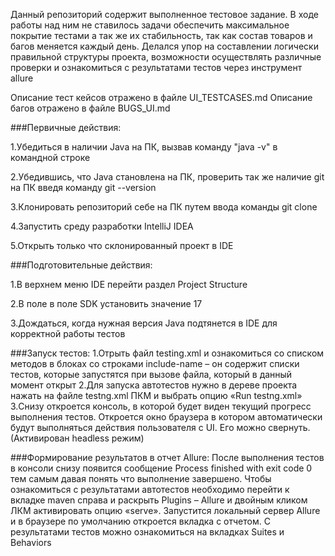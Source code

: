 Данный репозиторий содержит выполненное тестовое задание.
В ходе работы над ним не ставилось задачи обеспечить максимальное покрытие тестами а так же их стабильность,
так как состав товаров и багов меняется каждый день. Делался упор на составлении логически правильной структуры проекта, 
возможности осуществлять различные проверки и ознакомиться с результатами тестов через инструмент allure

Описание тест кейсов отражено в файле UI_TESTCASES.md
Описание багов отражено в файле BUGS_UI.md

###Первичные действия:

1.Убедиться в наличии Java на ПК, вызвав команду "java -v" в командной строке

2.Убедившись, что Java становлена на ПК, проверить так же наличие git на ПК введя команду git --version

3.Клонировать репозиторий себе на ПК путем ввода команды git clone 

4.Запустить среду разработки IntelliJ IDEA

5.Открыть только что склонированный проект в IDE

###Подготовительные действия:

1.В верхнем меню IDE перейти раздел Project Structure

2.В поле в поле SDK установить значение 17

3.Дождаться, когда нужная версия Java подтянется в IDE для корректной работы тестов

###Запуск тестов:
1.Отрыть файл testing.xml и ознакомиться со списком методов в блоках со строками include-name – он содержит списки тестов,
   которые запустятся при вызове файла, который в данный момент открыт
2.Для запуска автотестов нужно в дереве проекта нажать на файле testng.xml ПКМ и выбрать опцию «Run testng.xml»
3.Снизу откроется консоль, в которой будет виден текущий прогресс выполнения тестов. Откроется окно браузера в котором автоматически будут
   выполняться действия пользователя с UI. Его можно свернуть. (Активирован headless режим)

###Формирование результатов в отчет Allure:
После выполнения тестов в консоли снизу появится сообщение Process finished with exit code 0 тем самым давая понять что выполнение завершено.
Чтобы ознакомиться с результатами автотестов необходимо перейти к вкладке maven справа и раскрыть Plugins – Allure и двойным кликом ЛКМ 
активировать опцию «serve».
Запустится локальный сервер Allure и в браузере по умолчанию откроется вкладка с отчетом. С результатами тестов можно ознакомиться
на вкладках Suites и Behaviors
